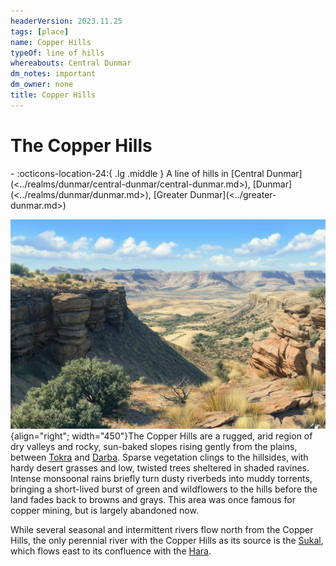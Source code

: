 ```yaml
---
headerVersion: 2023.11.25
tags: [place]
name: Copper Hills
typeOf: line of hills
whereabouts: Central Dunmar
dm_notes: important
dm_owner: none
title: Copper Hills
---
```

# The Copper Hills
<div class="grid cards ext-narrow-margin ext-one-column" markdown>
-    :octicons-location-24:{ .lg .middle } A line of hills in [Central Dunmar](<../realms/dunmar/central-dunmar/central-dunmar.md>), [Dunmar](<../realms/dunmar/dunmar.md>), [Greater Dunmar](<../greater-dunmar.md>)  
</div>


![Copper Hills Landscape](../../../assets/copper-hills-landscape.jpg){align="right"; width="450"}The Copper Hills are a rugged, arid region of dry valleys and rocky, sun-baked slopes rising gently from the plains, between [Tokra](<../realms/dunmar/central-dunmar/tokra/tokra.md>) and [Darba](<../realms/dunmar/coastal-dunmar/darba/darba.md>). Sparse vegetation clings to the hillsides, with hardy desert grasses and low, twisted trees sheltered in shaded ravines. Intense monsoonal rains briefly turn dusty riverbeds into muddy torrents, bringing a short-lived burst of green and wildflowers to the hills before the land fades back to browns and grays. This area was once famous for copper mining, but is largely abandoned now. 

While several seasonal and intermittent rivers flow north from the Copper Hills, the only perennial river with the Copper Hills as its source is the [Sukal](<../rivers/hara-watershed/sukal.md>), which flows east to its confluence with the [Hara](<../rivers/hara-watershed/hara.md>). 
